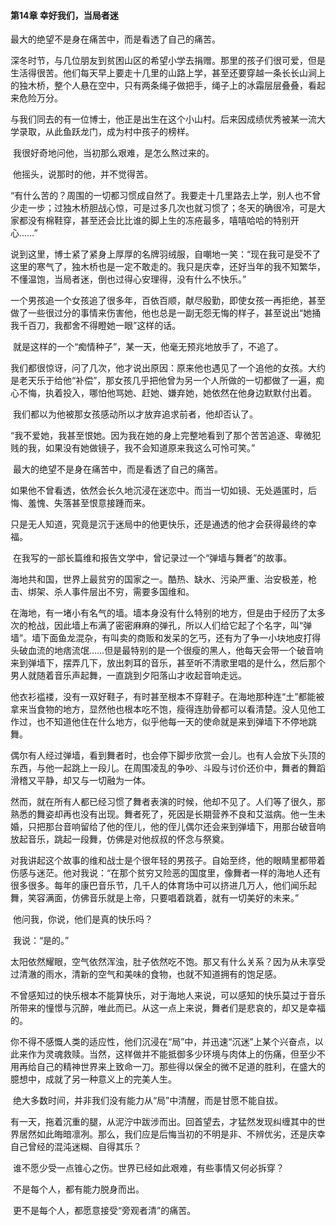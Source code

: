  #### **第14章 幸好我们，当局者迷**

最大的绝望不是身在痛苦中，而是看透了自己的痛苦。 

​    深冬时节，与几位朋友到贫困山区的希望小学去捐赠。那里的孩子们很可爱，但是生活得很苦。他们每天早上要走十几里的山路上学，甚至还要穿越一条长长山涧上的独木桥，整个人悬在空中，只有两条绳子做把手，绳子上的冰霜层层叠叠，看起来危险万分。 

​    与我们同去的有一位博士，他正是出生在这个小山村。后来因成绩优秀被某一流大学录取，从此鱼跃龙门，成为村中孩子的榜样。 

​    我很好奇地问他，当初那么艰难，是怎么熬过来的。 

​    他摇头，说那时的他，并不觉得苦。 

​    “有什么苦的？周围的一切都习惯成自然了。我要走十几里路去上学，别人也不曾少走一步；过独木桥胆战心惊，可是过多几次也就习惯了；冬天的确很冷，可是大家都没有棉鞋穿，甚至还会比比谁的脚上生的冻疮最多，嘻嘻哈哈的特别开心……” 

​    说到这里，博士紧了紧身上厚厚的名牌羽绒服，自嘲地一笑：“现在我可是受不了这里的寒气了，独木桥也是一定不敢走的。我只是庆幸，还好当年的我不知繁华，不懂温饱，当局者迷，倒也过得心安理得，没有什么不快乐。” 

​    一个男孩追一个女孩追了很多年，百依百顺，献尽殷勤，即使女孩一再拒绝，甚至做了一些很过分的事情来伤害他，他也总是一副无怨无悔的样子，甚至说出“她捅我千百刀，我都舍不得瞪她一眼”这样的话。 

​    就是这样的一个“痴情种子”，某一天，他毫无预兆地放手了，不追了。 

​    我们都很惊讶，问了几次，他才说出原因：原来他也遇见了一个追他的女孩。大约是老天乐于给他“补偿”，那女孩几乎把他曾为另一个人所做的一切都做了一遍，痴心不悔，执着投入，哪怕他骂她、赶她、嫌弃她，她依然在他身边默默付出着。 

​    我们都以为他被那女孩感动所以才放弃追求前者，他却否认了。 

​    “我不爱她，我甚至恨她。因为我在她的身上完整地看到了那个苦苦追逐、卑微犯贱的我，如果没有她做镜子，我不会知道原来我这么可怜可笑。” 

​    最大的绝望不是身在痛苦中，而是看透了自己的痛苦。 

​    如果他不曾看透，依然会长久地沉浸在迷恋中。而当一切如镜、无处遁匿时，后悔、羞愧、失落甚至恨意接踵而来。 

​    只是无人知道，究竟是沉于迷局中的他更快乐，还是通透的他才会获得最终的幸福。 

​    在我写的一部长篇维和报告文学中，曾记录过一个“弹墙与舞者”的故事。 

​    海地共和国，世界上最贫穷的国家之一。酷热、缺水、污染严重、治安极差，枪击、绑架、杀人事件层出不穷，需要多国维和。 

​    在海地，有一堵小有名气的墙。墙本身没有什么特别的地方，但是由于经历了太多次的枪战，因此墙上布满了密密麻麻的弹孔，所以人们给它起了个名字，叫“弹墙”。墙下面鱼龙混杂，有叫卖的商贩和发呆的乞丐，还有为了争一小块地皮打得头破血流的地痞流氓……但是最特别的是一个很瘦的黑人，他每天会带一个破音响来到弹墙下，摆弄几下，放出刺耳的音乐，甚至听不清歌里唱的是什么，然后那个男人就随着音乐声起舞，一直跳到夕阳落山才收起音响走远。 

​    他衣衫褴褛，没有一双好鞋子，有时甚至根本不穿鞋子。在海地那种连“土”都能被拿来当食物的地方，显然他也根本吃不饱，瘦得连肋骨都可以看清楚。没人见他工作过，也不知道他住在什么地方，似乎他每一天的使命就是来到弹墙下不停地跳舞。 

​    偶尔有人经过弹墙，看到舞者时，也会停下脚步欣赏一会儿。也有人会放下头顶的东西，与他一起跳上一段儿。在周围凌乱的争吵、斗殴与讨价还价中，舞者的舞蹈滑稽又平静，却又与一切融为一体。 

​    然而，就在所有人都已经习惯了舞者表演的时候，他却不见了。人们等了很久，那熟悉的舞姿却再也没有出现。舞者死了，死因是长期营养不良和艾滋病。他一生未婚，只把那台音响留给了他的侄儿，他的侄儿偶尔还会来到弹墙下，用那台破音响放起音乐，跳起一段舞，仿佛是对他叔叔的怀念与祭奠。 

​    对我讲起这个故事的维和战士是个很年轻的男孩子。自始至终，他的眼睛里都带着伤感与迷茫。他对我说：“在那个贫穷又险恶的国度里，像舞者一样的海地人还有很多很多。每年的康巴音乐节，几千人的体育场中可以挤进几万人，他们闻乐起舞，笑容满面，仿佛音乐就是上帝，只要唱着跳着，就有一切美好的未来。” 

​    他问我，你说，他们是真的快乐吗？ 

​    我说：“是的。” 

​    太阳依然耀眼，空气依然浑浊，肚子依然吃不饱。那又有什么关系？因为从未享受过清澈的雨水，清新的空气和美味的食物，也就不知道拥有的饱足感。 

​    不曾感知过的快乐根本不能算快乐，对于海地人来说，可以感知的快乐莫过于音乐所带来的憧憬与沉醉，唯此而已。从这一点上来说，舞者们是悲哀的，却又是幸福的。 

​    你不得不感慨人类的适应性，他们沉浸在“局”中，并迅速“沉迷”上某个兴奋点，以此来作为灵魂救赎。当然，这样做并不能抵御多少环境与肉体上的伤痛，但至少不用再给自己的精神世界来上致命一刀。那些得以保全的微不足道的胜利，在盛大的臆想中，成就了另一种意义上的完美人生。 

​    绝大多数时间，并非我们没有能力从“局”中清醒，而是甘愿不能自拔。 

​    有一天，拖着沉重的腿，从泥泞中跋涉而出。回首望去，才猛然发现纠缠其中的世界居然如此晦暗凛冽。那么，我们应是后悔当初的不明是非、不辨优劣，还是庆幸自己曾经的混沌迷糊、自得其乐？ 

​    谁不愿少受一点锥心之伤。世界已经如此艰难，有些事情又何必拆穿？ 

​    不是每个人，都有能力脱身而出。 

​    更不是每个人，都愿意接受“旁观者清”的痛苦。  